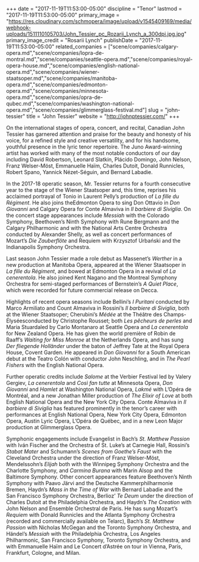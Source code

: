 +++
date = "2017-11-19T11:53:00-05:00"
discipline = "Tenor"
lastmod = "2017-11-19T11:53:00-05:00"
primary_image = "https://res.cloudinary.com/schmopera/image/upload/v1545409169/media/webhook-uploads/1511110105703/John_Tessier_pc_Rozarii_Lynch_a_300dpi.jpg.jpg"
primary_image_credit = "Rosarii Lynch"
publishDate = "2017-11-19T11:53:00-05:00"
related_companies = ["scene/companies/calgary-opera.md","scene/companies/lopra-de-montral.md","scene/companies/seattle-opera.md","scene/companies/royal-opera-house.md","scene/companies/english-national-opera.md","scene/companies/wiener-staatsoper.md","scene/companies/manitoba-opera.md","scene/companies/edmonton-opera.md","scene/companies/minnesota-opera.md","scene/companies/opra-de-qubec.md","scene/companies/washington-national-opera.md","scene/companies/glimmerglass-festival.md"]
slug = "john-tessier"
title = "John Tessier"
website = "http://johnptessier.com/"
+++

On the international stages of opera, concert, and recital, Canadian John Tessier has garnered attention and praise for the beauty and honesty of his voice, for a refined style and creative versatility, and for his handsome, youthful presence in the lyric tenor repertoire.  The Juno Award-winning artist has worked with many of the most notable conductors of our day including David Robertson, Leonard Slatkin, Plácido Domingo, John Nelson, Franz Welser-Möst, Emmanuelle Haïm, Charles Dutoit, Donald Runnicles, Robert Spano, Yannick Nézet-Séguin, and Bernard Labadie. 

In the 2017-18 operatic season, Mr. Tessier returns for a fourth consecutive year to the stage of the Wiener Staatsoper and, this time, reprises his acclaimed portrayal of Tonio in Laurent Pelly’s production of *La fille du Régiment*. He also joins theEdmonton Opera to sing Don Ottavio in *Don Giovanni* and Calgary Opera for Conte Almaviva in *Il barbiere di Siviglia*. On the concert stage appearances include *Messiah* with the Colorado Symphony, Beethoven’s Ninth Symphony with Rune Bergmann and the Calgary Philharmonic and with the National Arts Centre Orchestra conducted by Alexander Shelly, as well as concert performances of Mozart’s *Die Zauberflöte* and Requiem with Krzysztof Urbański and the Indianapolis Symphony Orchestra. 

Last season John Tessier made a role debut as Massenet’s *Werther* in a new production at Manitoba Opera, appeared at the Wiener Staatsoper in *La fille du Régiment*, and bowed at Edmonton Opera in a revival of *La cenerentola*. He also joined Kent Nagano and the Montreal Symphony Orchestra for semi-staged performances of Bernstein’s *A Quiet Place*, which were recorded for future commercial release on Decca. 

Highlights of recent opera seasons include Bellini’s *I Puritani* conducted by Marco Armiliato and Count Almaviva in Rossini’s *Il barbiere di Siviglia*, both at the Wiener Staatsoper; Cherubini’s *Médée* at the Théâtre des Champs-Élyséesconducted by Christophe Rousset; both *Les pêcheurs de perles* and Maria Stuardaled by Carlo Montanaro at Seattle Opera and *La cenerentola* for New Zealand Opera. He has given the world première of Robin de Raaff’s *Waiting for Miss Monroe* at the Netherlands Opera, and has sung *Der fliegende Holländer* under the baton of Jeffrey Tate at the Royal Opera House, Covent Garden. He appeared in *Don Giovanni* for a South American debut at the Teatro Colón with conductor John Neschling, and in *The Pearl Fishers* with the English National Opera. 

Further operatic credits include *Salome* at the Verbier Festival led by Valery Gergiev, *La cenerentola* and *Così fan tutte* at Minnesota Opera, *Don Giovanni* and *Hamlet* at Washington National Opera, *Lakmé* with L’Opéra de Montréal, and a new Jonathan Miller production of *The Elixir of Love* at both English National Opera and the New York City Opera. Conte Almaviva in *Il barbiere di Siviglia* has featured prominently in the tenor’s career with performances at English National Opera, New York City Opera, Edmonton Opera, Austin Lyric Opera, L’Opéra de Québec, and in a new Leon Major production at Glimmerglass Opera. 

Symphonic engagements include Evangelist in Bach’s *St. Matthew Passion* with Iván Fischer and the Orchestra of St. Luke’s at Carnegie Hall, Rossini’s *Stabat Mater* and Schumann’s *Scenes from Goethe’s Faust* with the Cleveland Orchestra under the direction of Franz Welser-Möst, Mendelssohn’s *Elijah* both with the Winnipeg Symphony Orchestra and the Charlotte Symphony, and *Carmina Burana* with Marin Alsop and the Baltimore Symphony. Other concert appearances feature Beethoven’s Ninth Symphony with Paavo Järvi and the Deutsche Kammerphilharmonie Bremen, Haydn’s *Mass in the Time of War* with Bernard Labadie and the San Francisco Symphony Orchestra, Berlioz’ *Te Deum* under the direction of Charles Dutoit at the Philadelphia Orchestra, and Haydn’s *The Creation* with John Nelson and Ensemble Orchestral de Paris.  He has sung Mozart’s *Requiem* with Donald Runnicles and the Atlanta Symphony Orchestra (recorded and commercially available on Telarc), Bach’s *St. Matthew Passion* with Nicholas McGegan and the Toronto Symphony Orchestra, and Händel’s *Messiah* with the Philadelphia Orchestra, Los Angeles Philharmonic, San Francisco Symphony, Toronto Symphony Orchestra, and with Emmanuelle Haïm and Le Concert d’Astrée on tour in Vienna, Paris, Frankfurt, Cologne, and Milan.
